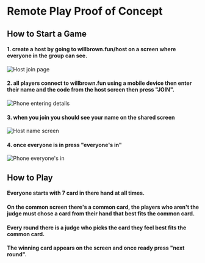 # Remote Play Proof of Concept

## How to Start a Game

#### 1. create a host by going to willbrown.fun/host on a screen where everyone in the group can see.

![Host join page](https://i.imgur.com/lBiM3Dt.png)

#### 2. all players connect to willbrown.fun using a mobile device then enter their name and the code from the host screen then press "JOIN".

![Phone entering details](https://i.imgur.com/MMQ23ne.png?1)

#### 3. when you join you should see your name on the shared screen

![Host name screen](https://i.imgur.com/lGWSmAY.png)

#### 4. once everyone is in press "everyone's in"

![Phone everyone's in](https://i.imgur.com/BbiYFRU.png?1)

## How to Play

#### Everyone starts with 7 card in there hand at all times.

#### On the common screen there's a common card, the players who aren't the judge must chose a card from their hand that best fits the common card.

#### Every round there is a judge who picks the card they feel best fits the common card.

#### The winning card appears on the screen and once ready press "next round".

